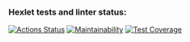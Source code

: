 ### Hexlet tests and linter status:
[![Actions Status](https://github.com/BOMBYASCHER/java-project-72/actions/workflows/hexlet-check.yml/badge.svg)](https://github.com/BOMBYASCHER/java-project-72/actions)
[![Maintainability](https://api.codeclimate.com/v1/badges/3ea35d5757477232dbff/maintainability)](https://codeclimate.com/github/BOMBYASCHER/java-project-72/maintainability)
[![Test Coverage](https://api.codeclimate.com/v1/badges/3ea35d5757477232dbff/test_coverage)](https://codeclimate.com/github/BOMBYASCHER/java-project-72/test_coverage)
